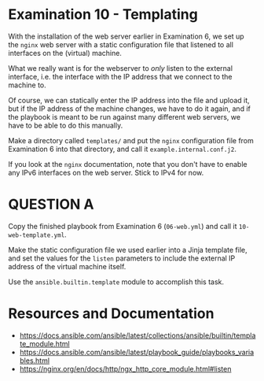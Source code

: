 # Examination 10 - Templating

With the installation of the web server earlier in Examination 6, we set up
the `nginx` web server with a static configuration file that listened to all
interfaces on the (virtual) machine.

What we really want is for the webserver to _only_ listen to the external
interface, i.e. the interface with the IP address that we connect to the machine to.

Of course, we can statically enter the IP address into the file and upload it,
but if the IP address of the machine changes, we have to do it again, and if the
playbook is meant to be run against many different web servers, we have to be able
to do this manually.

Make a directory called `templates/` and put the `nginx` configuration file from Examination 6 into that directory, and call it `example.internal.conf.j2`.

If you look at the `nginx` documentation, note that you don't have to enable any IPv6 interfaces on the web server. Stick to IPv4 for now.

# QUESTION A

Copy the finished playbook from Examination 6 (`06-web.yml`) and call it `10-web-template.yml`.

Make the static configuration file we used earlier into a Jinja template file,
and set the values for the `listen` parameters to include the external IP
address of the virtual machine itself.

Use the `ansible.builtin.template` module to accomplish this task.

# Resources and Documentation

* https://docs.ansible.com/ansible/latest/collections/ansible/builtin/template_module.html
* https://docs.ansible.com/ansible/latest/playbook_guide/playbooks_variables.html
* https://nginx.org/en/docs/http/ngx_http_core_module.html#listen
